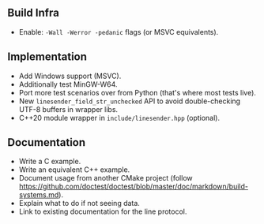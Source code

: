 Build Infra
-----------
  * Enable: `-Wall -Werror -pedanic` flags (or MSVC equivalents).

Implementation
--------------
  * Add Windows support (MSVC).
  * Additionally test MinGW-W64.
  * Port more test scenarios over from Python (that's where most tests live).
  * New `linesender_field_str_unchecked` API to avoid double-checking UTF-8 buffers in wrapper libs.
  * C++20 module wrapper in `include/linesender.hpp` (optional).

Documentation
-------------
  * Write a C example.
  * Write an equivalent C++ example.
  * Document usage from another CMake project
    (follow https://github.com/doctest/doctest/blob/master/doc/markdown/build-systems.md).
  * Explain what to do if not seeing data.
  * Link to existing documentation for the line protocol.

